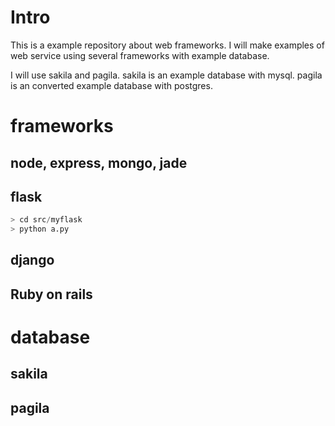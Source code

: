 # Intro

This is a example repository about web frameworks. I will make
examples of web service using several frameworks with example
database. 

I will use sakila and pagila. sakila is an example database
with mysql. pagila is an converted example database with postgres.

# frameworks

## node, express, mongo, jade

## flask

```python
> cd src/myflask
> python a.py

```

## django

## Ruby on rails


# database

## sakila
## pagila
